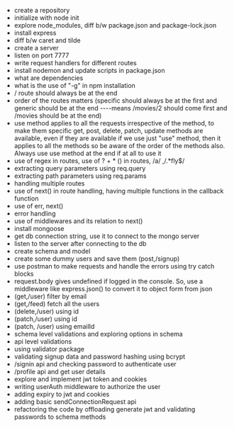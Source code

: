 - create a repository
- initialize with node init
- explore node_modules, diff b/w package.json and package-lock.json
- install express
- diff b/w caret and tilde
- create a server
- listen on port 7777
- write request handlers for different routes
- install nodemon and update scripts in package.json
- what are dependencies
- what is the use of "-g" in npm installation
- / route should always be at the end
- order of the routes matters (specific should always be at the first and generic should be at the end ----means /movies/2 should come first and /movies should be at the end)
- use method applies to all the requests irrespective of the method, to make them specific get, post, delete, patch, update methods are available, even if they are available if we use just "use" method, then it applies to all the methods so be aware of the order of the methods also. Always use use method at the end if at all to use it
- use of regex in routes, use of ? + * () in routes, /a/ ,/.*fly$/
- extracting query parameters using req.query
- extracting path parameters using req.params
- handling multiple routes
- use of next() in route handling, having multiple functions in the callback function
- use of err, next()
- error handling
- use of middlewares and its relation to next()
- install mongoose
- get db connection string, use it to connect to the mongo server
- listen to the server after connecting to the db
- create schema and model
- create some dummy users and save them (post,/signup)
- use postman to make requests and handle the errors using try catch blocks
- request.body gives undefined if logged in the console. So, use a middleware like express.json() to convert it to object form from json
- (get,/user) filter by email
- (get,/feed) fetch all the users
- (delete,/user) using id
- (patch,/user) using id
- (patch, /user) using emailId
- schema level validations and exploring options in schema
- api level validations
- using validator package
- validating signup data and password hashing using bcrypt
- /signin api and checking password to authenticate user
- /profile api and get user details
- explore and implement jwt token and cookies
- writing userAuth middleware to authorize the user
- adding expiry to jwt and cookies
- adding basic sendConnectionRequest api
- refactoring the code by offloading generate jwt and validating passwords to schema methods
